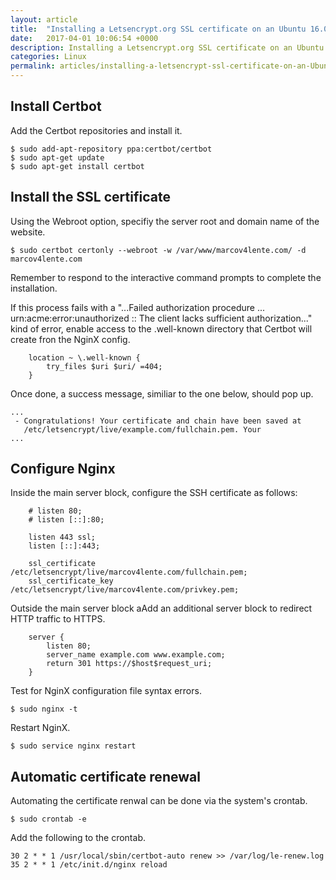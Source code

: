 ```yaml
---
layout: article
title:  "Installing a Letsencrypt.org SSL certificate on an Ubuntu 16.04 server"
date:   2017-04-01 10:06:54 +0000
description: Installing a Letsencrypt.org SSL certificate on an Ubuntu 16.04 server on an Ubuntu 16.04 Linux operating system.
categories: Linux
permalink: articles/installing-a-letsencrypt-ssl-certificate-on-an-Ubuntu-16-04-xenial-server.html
---
```

## Install Certbot
Add the Certbot repositories and install it.
```
$ sudo add-apt-repository ppa:certbot/certbot
$ sudo apt-get update
$ sudo apt-get install certbot
```


## Install the SSL certificate
Using the Webroot option, specifiy the server root and domain name of the website.
```
$ sudo certbot certonly --webroot -w /var/www/marcov4lente.com/ -d marcov4lente.com
```

Remember to respond to the interactive command prompts to complete the installation.

If this process fails with a "...Failed authorization procedure ... urn:acme:error:unauthorized :: The client lacks sufficient authorization..." kind of error, enable access to the .well-known directory that Certbot will create fron the NginX config.

```
    location ~ \.well-known {
        try_files $uri $uri/ =404;
    }
```

Once done, a success message, similiar to the one below, should pop up.
```
...
 - Congratulations! Your certificate and chain have been saved at
   /etc/letsencrypt/live/example.com/fullchain.pem. Your
...
```


## Configure Nginx
Inside the main server block, configure the SSH certificate as follows:
```
    # listen 80;
    # listen [::]:80;

    listen 443 ssl;
    listen [::]:443;

    ssl_certificate /etc/letsencrypt/live/marcov4lente.com/fullchain.pem;
    ssl_certificate_key /etc/letsencrypt/live/marcov4lente.com/privkey.pem;
```

Outside the main server block aAdd an additional server block to redirect HTTP traffic to HTTPS.
```
    server {
        listen 80;
        server_name example.com www.example.com;
        return 301 https://$host$request_uri;
    }
```

Test for NginX configuration file syntax errors.
```
$ sudo nginx -t
```

Restart NginX.
```
$ sudo service nginx restart
```

## Automatic certificate renewal
Automating the certificate renwal can be done via the system's crontab.
```
$ sudo crontab -e
```

Add the following to the crontab.
```
30 2 * * 1 /usr/local/sbin/certbot-auto renew >> /var/log/le-renew.log
35 2 * * 1 /etc/init.d/nginx reload
```



